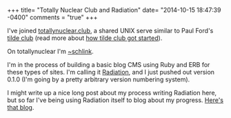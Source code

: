 +++
title= "Totally Nuclear Club and Radiation"
date= "2014-10-15 18:47:39 -0400"
comments = "true"
+++

I've joined [totallynuclear.club](http://totallynuclear.club/), a shared UNIX serve similar to Paul Ford's [tilde club](http://tilde.club/) (read more about [how tilde club got started](https://medium.com/message/tilde-club-i-had-a-couple-drinks-and-woke-up-with-1-000-nerds-a8904f0a2ebf)). 

On totallynuclear I'm [~schlink](http://totallynuclear.club/~schlink). 

I'm in the process of building a basic blog CMS using Ruby and ERB for these types of sites. I'm calling it [Radiation](https://github.com/sts10/radiation/), and I just pushed out version 0.1.0 (I'm going by a pretty arbitrary version numbering system). 

I might write up a nice long post about my process writing Radiation here, but so far I've being using Radiation itself to blog about my progress. [Here's that blog](http://totallynuclear.club/~schlink). 

